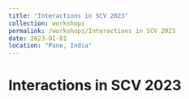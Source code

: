 ```yaml
---
title: "Interactions in SCV 2023"
collection: workshops
permalink: /workshops/Interactions in SCV 2023
date: 2023-01-01
location: "Pune, India"
---
```




Interactions in SCV 2023
======


